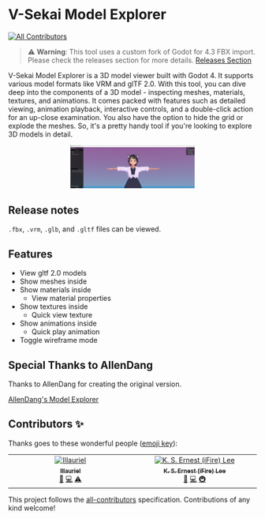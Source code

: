# V-Sekai Model Explorer
<!-- ALL-CONTRIBUTORS-BADGE:START - Do not remove or modify this section -->
[![All Contributors](https://img.shields.io/badge/all_contributors-2-orange.svg?style=flat-square)](#contributors-)
<!-- ALL-CONTRIBUTORS-BADGE:END -->

> :warning: **Warning**: This tool uses a custom fork of Godot for 4.3 FBX import. Please check the releases section for more details. [Releases Section](https://github.com/V-Sekai/TOOL_model_explorer/releases)

V-Sekai Model Explorer is a 3D model viewer built with Godot 4. It supports various model formats like VRM and glTF 2.0. With this tool, you can dive deep into the components of a 3D model - inspecting meshes, materials, textures, and animations. It comes packed with features such as detailed viewing, animation playback, interactive controls, and a double-click action for an up-close examination. You also have the option to hide the grid or explode the meshes. So, it's a pretty handy tool if you're looking to explore 3D models in detail.

<div style="width: 50%; margin: auto; overflow: hidden;">
    <img src=".github/Screenshot 2023-09-21 105018.png" alt="Model Explorer Image">
</div>

## Release notes

`.fbx`, `.vrm`, `.glb`, and `.gltf` files can be viewed.

## Features

- View gltf 2.0 models
- Show meshes inside
- Show materials inside
  - View material properties
- Show textures inside
  - Quick view texture
- Show animations inside
  - Quick play animation
- Toggle wireframe mode

## Special Thanks to AllenDang

Thanks to AllenDang for creating the original version.

[AllenDang's Model Explorer](https://github.com/AllenDang/model_explorer_godot4)
## Contributors ✨

Thanks goes to these wonderful people ([emoji key](https://allcontributors.org/docs/en/emoji-key)):

<!-- ALL-CONTRIBUTORS-LIST:START - Do not remove or modify this section -->
<!-- prettier-ignore-start -->
<!-- markdownlint-disable -->
<table>
  <tbody>
    <tr>
      <td align="center" valign="top" width="14.28%"><a href="https://github.com/Illauriel"><img src="https://avatars.githubusercontent.com/u/10573379?v=4?s=100" width="100px;" alt="Illauriel"/><br /><sub><b>Illauriel</b></sub></a><br /><a href="#ideas-Illauriel" title="Ideas, Planning, & Feedback">🤔</a> <a href="https://github.com/V-Sekai/TOOL_model_explorer/commits?author=Illauriel" title="Code">💻</a> <a href="https://github.com/V-Sekai/TOOL_model_explorer/commits?author=Illauriel" title="Tests">⚠️</a></td>
      <td align="center" valign="top" width="14.28%"><a href="https://chibifire.com"><img src="https://avatars.githubusercontent.com/u/32321?v=4?s=100" width="100px;" alt="K. S. Ernest (iFire) Lee"/><br /><sub><b>K. S. Ernest (iFire) Lee</b></sub></a><br /><a href="#ideas-fire" title="Ideas, Planning, & Feedback">🤔</a> <a href="https://github.com/V-Sekai/TOOL_model_explorer/commits?author=fire" title="Code">💻</a> <a href="#infra-fire" title="Infrastructure (Hosting, Build-Tools, etc)">🚇</a></td>
    </tr>
  </tbody>
</table>

<!-- markdownlint-restore -->
<!-- prettier-ignore-end -->

<!-- ALL-CONTRIBUTORS-LIST:END -->

This project follows the [all-contributors](https://github.com/all-contributors/all-contributors) specification. Contributions of any kind welcome!